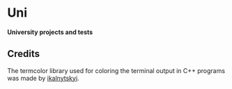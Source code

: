 # Uni 
**University projects and tests**

## Credits
The termcolor library used for coloring the terminal output in C++ programs was made by [ikalnytskyi](https://github.com/ikalnytskyi/termcolor).